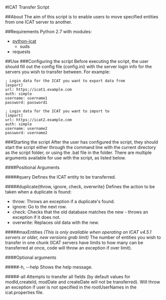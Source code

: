 #ICAT Transfer Script

##About
The aim of this script is to enable users to move specified entities from one ICAT server to another.

##Requirements
Python 2.7 with modules:
- [python-icat](https://icatproject.org/user-documentation/python-icat/)
  - suds
- requests

##Use
###Configuring the script
Before executing the script, the user should fill out the config file (config.ini) with the server login info for the servers you wish to transfer between. For example:
```
; Login data for the ICAT you want to export data from
[export]
url: https://icat1.example.com
auth: simple
username: username1
password: password1

; Login data for the ICAT you want to import to
[import]
url: https://icat2.example.com
auth: simple
username: username2
password: username2
```

###Starting the script
After the user has configured the script, they should start the script either through the command line with the current directory as the script folder, or using the .bat file in the folder. There are multiple arguments available for use with the script, as listed below.

####Positional Arguments

#####query
Defines the ICAT entity to be transferred.

#####duplicate{throw, ignore, check, overwrite}
Defines the action to be taken when a duplicate is found:
- throw: Throws an exception if a duplicate's found.
- ignore: Go to the next row.
- check: Checks that the old database matches the new - throws an exception if it does not.
- overwrite: Replaces old data with the new.

#####maxEntities _(This is only available when operating on ICAT v4.5.1 servers or older, new versions grab limit)_
The number of entities you wish to transfer in one chunk (ICAT servers have limits to how many can be transferred at once, code will throw an exception if over limit).

####Optional arguments

#####-h, --help
Shows the help message.

#####-all
Attempts to transfer all fields (by default values for modId,createId, modDate and createDate will not be transferred). Will throw an exception if user is not specified in the rootUserNames in the icat.properties file.